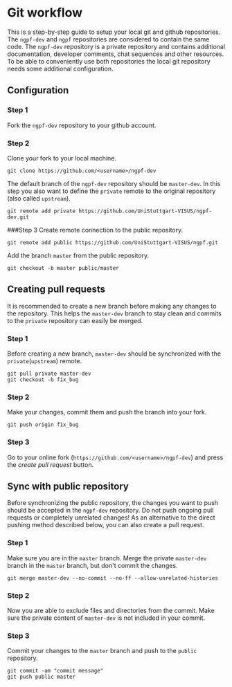 # Git workflow
This is a step-by-step guide to setup your local git and github repositories. The `ngpf-dev` and `ngpf` repositories are considered to contain the same code. The `ngpf-dev` repository is a private repository and contains additional documentation, developer comments, chat sequences and other resources. To be able to conveniently use both repositories the local git repository needs some additional configuration. 

## Configuration
### Step 1
Fork the `ngpf-dev` repository to your github account.

### Step 2
Clone your fork to your local machine.
	
	git clone https://github.com/<username>/ngpf-dev

The default branch of the `ngpf-dev` repository should be `master-dev`. In this step you also want to define the `private` remote to the original repository (also called `upstream`). 

	git remote add private https://github.com/UniStuttgart-VISUS/ngpf-dev.git 

###Step 3
Create remote connection to the public repository.

	git remote add public https://github.com/UniStuttgart-VISUS/ngpf.git 

Add the branch `master` from the public repository.

	git checkout -b master public/master

## Creating pull requests
It is recommended to create a new branch before making any changes to the repository. This helps the `master-dev` branch to stay clean and commits to the `private` repository can easily be merged. 
### Step 1
Before creating a new branch, `master-dev` should be synchronized with the `private`(`upstream`) remote.

	git pull private master-dev
	git checkout -b fix_bug

### Step 2
Make your changes, commit them and push the branch into your fork.

	git push origin fix_bug

### Step 3
Go to your online fork (`https://github.com/<username>/ngpf-dev`) and press the *create pull request* button.


## Sync with public repository
Before synchronizing the public repository, the changes you want to push should be accepted in the `ngpf-dev` repository. Do not push ongoing pull requests or completely unrelated changes! As an alternative to the direct pushing method described below, you can also create a pull request.
### Step 1
Make sure you are in the `master` branch. Merge the private `master-dev` branch in the `master` branch, but don't commit the changes.

	git merge master-dev --no-commit --no-ff --allow-unrelated-histories

### Step 2
Now you are able to exclude files and directories from the commit. Make sure the private content of `master-dev` is not included in your commit.

### Step 3
Commit your changes to the `master` branch and push to the `public` repository.

	git commit -am "commit message"
	git push public master
